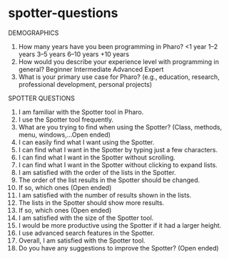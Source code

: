 # spotter-questions
DEMOGRAPHICS
1. How many years have you been programming in Pharo?
<1 year
1–2 years
3–5 years
6–10 years
+10 years
2. How would you describe your experience level with programming in general?
Beginner
Intermediate
Advanced
Expert
3. What is your primary use case for Pharo? (e.g., education, research, professional development, personal projects)

SPOTTER QUESTIONS
1. I am familiar with the Spotter tool in Pharo.
2. I use the Spotter tool frequently.
3. What are you trying to find when using the Spotter? (Class, methods, menu, windows,...Open ended)
4. I can easily find what I want using the Spotter.
5. I can find what I want in the Spotter by typing just a few characters.
6. I can find what I want in the Spotter without scrolling.
7. I can find what I want in the Spotter without clicking to expand lists.
8. I am satisfied with the order of the lists in the Spotter.
9. The order of the list results in the Spotter should be changed.
10. If so, which ones (Open ended)
11. I am satisfied with the number of results shown in the lists.
12. The lists in the Spotter should show more results.
13. If so, which ones (Open ended)
14. I am satisfied with the size of the Spotter tool.
15. I would be more productive using the Spotter if it had a larger height.
16. I use advanced search features in the Spotter.
17. Overall, I am satisfied with the Spotter tool.
18. Do you have any suggestions to improve the Spotter? (Open ended)
